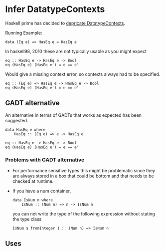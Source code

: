 # Infer DatatypeContexts


Haskell prime has decided to [ depricate DatatypeContexts](https://ghc.haskell.org/trac/haskell-prime/wiki/NoDatatypeContexts).


Running Example:

```wiki
data (Eq e) => HasEq e = HasEq e
```


In haskell98, 2010 these are not typically usable as you might expect

```wiki
eq :: HasEq e -> HasEq e -> Bool
eq (HasEq e) (HasEq e') = e == e'
```


Would give a missing context error, so contexts always had to be specified.

```wiki
eq :: (Eq e) => HasEq e -> HasEq e -> Bool
eq (HasEq e) (HasEq e') = e == e'
```

## GADT alternative


An alternative in terms of GADTs that works as expected has been suggested.

```wiki
data HasEq e where
    HasEq :: (Eq e) => e -> HasEq e

eq :: HasEq e -> HasEq e -> Bool
eq (HasEq e) (HasEq e') = e == e'
```

### Problems with GADT alternative

- For performance sensitive types this might be problematic since they
  are always stored in a box that could be bottom and that needs to be checked
  at runtime.

- If you have a num container,

  ```wiki
  data IsNum n where
      IsNum :: (Num n) => n -> IsNum n
  ```

  you can not write the type of the following expression without stating the type class

  ```wiki
  IsNum $ fromInteger 1 :: (Num n) => IsNum n
  ```

## Uses